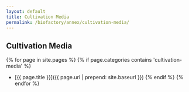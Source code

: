 ```yaml
---
layout: default
title: Cultivation Media
permalink: /biofactory/annex/cultivation-media/
---
```


## Cultivation Media

{% for page in site.pages %}
	{% if page.categories contains 'cultivation-media' %}
* [{{ page.title }}]({{ page.url | prepend: site.baseurl }})
	{% endif %}
{% endfor %}
